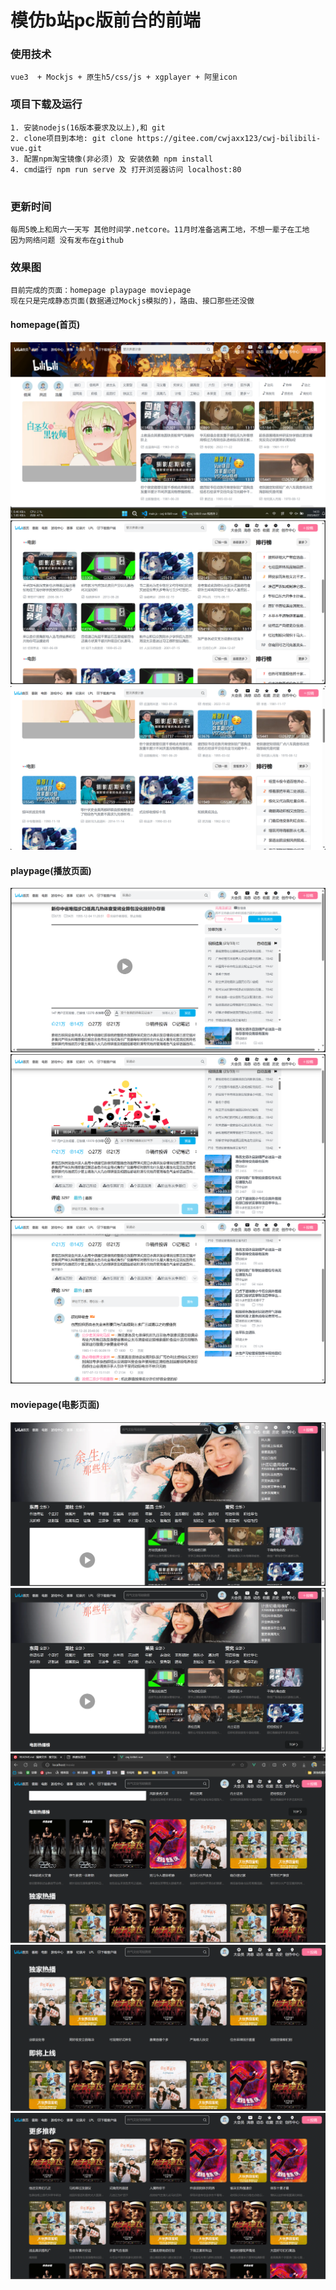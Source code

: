 # 模仿b站pc版前台的前端

### 使用技术

```
vue3  + Mockjs + 原生h5/css/js + xgplayer + 阿里icon
```

### 项目下载及运行

```
1. 安装nodejs(16版本要求及以上),和 git
2. clone项目到本地: git clone https://gitee.com/cwjaxx123/cwj-bilibili-vue.git
3. 配置npm淘宝镜像(非必须) 及 安装依赖 npm install
4. cmd运行 npm run serve 及 打开浏览器访问 localhost:80
 
```

### 更新时间

```
每周5晚上和周六一天写 其他时间学.netcore。11月时准备逃离工地，不想一辈子在工地
因为网络问题 没有发布在github 
```




### 效果图 
```
目前完成的页面：homepage playpage moviepage
现在只是完成静态页面(数据通过Mockjs模拟的)，路由、接口那些还没做
```
#### homepage(首页)

![输入图片说明](/public/效果图/homepage1.png)
![输入图片说明](/public/效果图/homepage2.png)
![输入图片说明](/public/效果图/homepage3.png)

#### playpage(播放页面)
![输入图片说明](/public/效果图/playpage1.png)
![输入图片说明](/public/效果图/playpage2.png)
![输入图片说明](/public/效果图/playpage3.png)

#### moviepage(电影页面)
![输入图片说明](/public/效果图/movie1.png)
![输入图片说明](/public/效果图/movie2.png)
![输入图片说明](/public/效果图/movie3.png)
![输入图片说明](/public/效果图/movie4.png)
![输入图片说明](/public/效果图/movie5.png)
    
